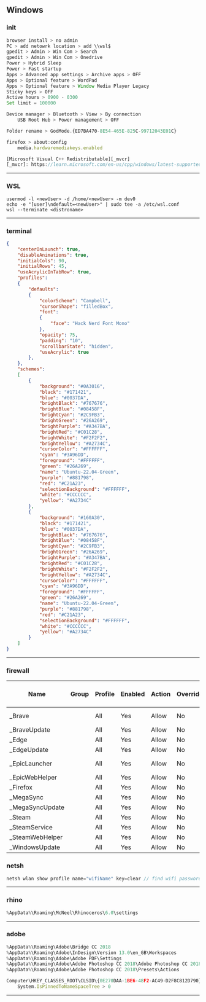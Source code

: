 ## Windows
### init
```js
browser install > no admin
PC > add netowrk location > add \\wsl$
gpedit > Admin > Win Com > Search
gpedit > Admin > Win Com > Onedrive
Power > Hybrid Sleep
Power > Fast startup
Apps > Advanced app settings > Archive apps > OFF
Apps > Optional feature > WordPad
Apps > Optional feature > Window Media Player Legacy
Sticky keys > OFF
Active hours > 0900 - 0300
Set limit = 100000

Device manager > Bluetooth > View > By connection
    USB Root Hub > Power management > OFF

Folder rename > GodMode.{ED7BA470-8E54-465E-825C-99712043E01C}

firefox > about:config
    media.hardwaremediakeys.enabled

[Microsoft Visual C++ Redistributable][_mvcr]
[_mvcr]: https://learn.microsoft.com/en-us/cpp/windows/latest-supported-vc-redist?view=msvc-170
```
--------------------------------------------------

### WSL
```
usermod -l <newUser> -d /home/<newUser> -m dev0
echo -e "[user]\ndefault=<newUser>" | sudo tee -a /etc/wsl.conf
wsl --terminate <distroname>
```

--------------------------------------------------

### terminal
```json
{
    "centerOnLaunch": true,
    "disableAnimations": true,
    "initialCols": 90,
    "initialRows": 45,
    "useAcrylicInTabRow": true,
    "profiles":
    {
        "defaults":
        {
            "colorScheme": "Campbell",
            "cursorShape": "filledBox",
            "font": 
            {
                "face": "Hack Nerd Font Mono"
            },
            "opacity": 75,
            "padding": "10",
            "scrollbarState": "hidden",
            "useAcrylic": true
        },
    },
    "schemes":
    [
        {
            "background": "#0A3016",
            "black": "#171421",
            "blue": "#0037DA",
            "brightBlack": "#767676",
            "brightBlue": "#08458F",
            "brightCyan": "#2C9FB3",
            "brightGreen": "#26A269",
            "brightPurple": "#A347BA",
            "brightRed": "#C01C28",
            "brightWhite": "#F2F2F2",
            "brightYellow": "#A2734C",
            "cursorColor": "#FFFFFF",
            "cyan": "#3A96DD",
            "foreground": "#FFFFFF",
            "green": "#26A269",
            "name": "Ubuntu-22.04-Green",
            "purple": "#881798",
            "red": "#C21A23",
            "selectionBackground": "#FFFFFF",
            "white": "#CCCCCC",
            "yellow": "#A2734C"
        },
        {
            "background": "#160A30",
            "black": "#171421",
            "blue": "#0037DA",
            "brightBlack": "#767676",
            "brightBlue": "#08458F",
            "brightCyan": "#2C9FB3",
            "brightGreen": "#26A269",
            "brightPurple": "#A347BA",
            "brightRed": "#C01C28",
            "brightWhite": "#F2F2F2",
            "brightYellow": "#A2734C",
            "cursorColor": "#FFFFFF",
            "cyan": "#3A96DD",
            "foreground": "#FFFFFF",
            "green": "#26A269",
            "name": "Ubuntu-22.04-Green",
            "purple": "#881798",
            "red": "#C21A23",
            "selectionBackground": "#FFFFFF",
            "white": "#CCCCCC",
            "yellow": "#A2734C"
        }
    ]
}
```

--------------------------------------------------

### firewall
| Name                | Group | Profile | Enabled | Action | Override | Program                                                                                       | Local Address | Remote Address | Protocol | Local Port | Remote Port | Authorized Computers  | Authorized Local Principals | Local User Owner | PolicyAppId | Application Package  |
|---------------------|-------|---------|---------|--------|----------|-----------------------------------------------------------------------------------------------|---------------|----------------|----------|------------|-------------|-----------------------|-----------------------------|------------------|-------------|----------------------|
| _Brave              |       | All     | Yes     | Allow  | No       | %SystemDrive%\Users\coriandar\AppData\Local\BraveSoftware\Brave-Browser\Application\brave.exe | Any           | Any            | Any      | Any        | Any         | Any                   | Any                         | Any              | None        | Any                  |
| _BraveUpdate        |       | All     | Yes     | Allow  | No       | %SystemDrive%\Users\coriandar\AppData\Local\BraveSoftware\Update\BraveUpdate.exe              | Any           | Any            | Any      | Any        | Any         | Any                   | Any                         | Any              | None        | Any                  |
| _Edge               |       | All     | Yes     | Allow  | No       | %ProgramFiles% (x86)\Microsoft\Edge\Application\msedge.exe                                    | Any           | Any            | Any      | Any        | Any         | Any                   | Any                         | Any              | None        | Any                  |
| _EdgeUpdate         |       | All     | Yes     | Allow  | No       | %ProgramFiles% (x86)\Microsoft\EdgeUpdate\MicrosoftEdgeUpdate.exe                             | Any           | Any            | Any      | Any        | Any         | Any                   | Any                         | Any              | None        | Any                  |
| _EpicLauncher       |       | All     | Yes     | Allow  | No       | %ProgramFiles% (x86)\Epic Games\Launcher\Portal\Binaries\Win64\EpicGamesLauncher.exe          | Any           | Any            | Any      | Any        | Any         | Any                   | Any                         | Any              | None        | Any                  |
| _EpicWebHelper      |       | All     | Yes     | Allow  | No       | %ProgramFiles% (x86)\Epic Games\Launcher\Engine\Binaries\Win64\EpicWebHelper.exe              | Any           | Any            | Any      | Any        | Any         | Any                   | Any                         | Any              | None        | Any                  |
| _Firefox            |       | All     | Yes     | Allow  | No       | %SystemDrive%\Users\coriandar\AppData\Local\Mozilla Firefox\firefox.exe                       | Any           | Any            | Any      | Any        | Any         | Any                   | Any                         | Any              | None        | Any                  |
| _MegaSync           |       | All     | Yes     | Allow  | No       | %SystemDrive%\Users\coriandar\AppData\Local\MEGAsync\MEGAsync.exe                             | Any           | Any            | Any      | Any        | Any         | Any                   | Any                         | Any              | None        | Any                  |
| _MegaSyncUpdate     |       | All     | Yes     | Allow  | No       | %SystemDrive%\Users\coriandar\AppData\Local\MEGAsync\MEGAupdater.exe                          | Any           | Any            | Any      | Any        | Any         | Any                   | Any                         | Any              | None        | Any                  |
| _Steam              |       | All     | Yes     | Allow  | No       | %ProgramFiles% (x86)\Steam\steam.exe                                                          | Any           | Any            | Any      | Any        | Any         | Any                   | Any                         | Any              | None        | Any                  |
| _SteamService       |       | All     | Yes     | Allow  | No       | %ProgramFiles% (x86)\Common Files\Steam\steamservice.exe                                      | Any           | Any            | Any      | Any        | Any         | Any                   | Any                         | Any              | None        | Any                  |
| _SteamWebHelper     |       | All     | Yes     | Allow  | No       | %ProgramFiles% (x86)\Steam\bin\cef\cef.win7x64\steamwebhelper.exe                             | Any           | Any            | Any      | Any        | Any         | Any                   | Any                         | Any              | None        | Any                  |
| _WindowsUpdate      |       | All     | Yes     | Allow  | No       | %SystemRoot%\System32\svchost.exe                                                             | Any           | Any            | Any      | Any        | Any         | Any                   | Any                         | Any              | None        | Any                  |

### netsh

```js
netsh wlan show profile name="wifiName" key=clear // find wifi password
```

--------------------------------------------------

### rhino
```js
%AppData%\Roaming\McNeel\Rhinoceros\6.0\settings
```

--------------------------------------------------

### adobe
```js
%AppData%\Roaming\Adobe\Bridge CC 2018
%AppData%\Roaming\Adobe\InDesign\Version 13.0\en_GB\Workspaces
%AppData%\Roaming\Adobe\Adobe PDF\Settings
%AppData%\Roaming\Adobe\Adobe Photoshop CC 2018\Adobe Photoshop CC 2018 Settings\
%AppData%\Roaming\Adobe\Adobe Photoshop CC 2018\Presets\Actions

Computer\HKEY_CLASSES_ROOT\CLSID\{0E270DAA-1BE6-48F2-AC49-D2F8C812D790}
    System.IsPinnedToNameSpaceTree > 0
```

--------------------------------------------------